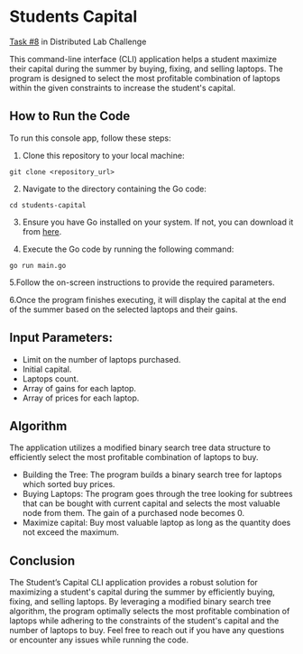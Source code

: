 # Students Capital
[Task #8](https://docs.google.com/document/d/1agfSo-UU_ONLyN5OUOQl_wIqhULtC5w9_fxyUCT9tNQ/edit?usp=sharing) in Distributed Lab Challenge

This command-line interface (CLI) application helps a student maximize their capital during the summer by buying, fixing, and selling laptops. The program is designed to select the most profitable combination of laptops within the given constraints to increase the student's capital.

## How to Run the Code

To run this console app, follow these steps:

1. Clone this repository to your local machine:

```
git clone <repository_url>
```

2. Navigate to the directory containing the Go code:

```
cd students-capital
```

3. Ensure you have Go installed on your system. If not, you can download it from [here](https://golang.org/dl/).

4. Execute the Go code by running the following command:

```
go run main.go
```

5.Follow the on-screen instructions to provide the required parameters.

6.Once the program finishes executing, it will display the capital at the end of the summer based on the selected laptops and their gains.

## Input Parameters:
  - Limit on the number of laptops purchased.
  - Initial capital.
  - Laptops count.
  - Array of gains for each laptop.
  - Array of prices for each laptop.

## Algorithm
The application utilizes a modified binary search tree data structure to efficiently select the most profitable combination of laptops to buy.
  - Building the Tree: The program builds a binary search tree for laptops which sorted buy prices.
  - Buying Laptops: The program goes through the tree looking for subtrees that can be bought with current capital and selects the most valuable node from them. The gain of a purchased node becomes 0.
  - Maximize capital: Buy most valuable laptop as long as the quantity does not exceed the maximum.

## Conclusion
The Student’s Capital CLI application provides a robust solution for maximizing a student's capital during the summer by efficiently buying, fixing, and selling laptops. By leveraging a modified binary search tree algorithm, the program optimally selects the most profitable combination of laptops while adhering to the constraints of the student's capital and the number of laptops to buy. Feel free to reach out if you have any questions or encounter any issues while running the code.
